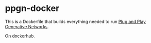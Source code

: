 # ppgn-docker
This is a Dockerfile that builds everything needed to run [Plug and Play Generative Networks](https://github.com/Evolving-AI-Lab/ppgn).

[On dockerhub](bit.ly/ppgn).
